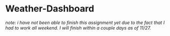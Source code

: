 # Weather-Dashboard

*note: i have not been able to finish this assignment yet due to the fact that I had to work all weekend. I will finish within a couple days as of 11/27.*